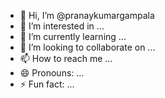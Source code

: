 - 👋 Hi, I’m @pranaykumargampala
- 👀 I’m interested in ...
- 🌱 I’m currently learning ...
- 💞️ I’m looking to collaborate on ...
- 📫 How to reach me ...
- 😄 Pronouns: ...
- ⚡ Fun fact: ...

<!---
pranaykumargampala/pranaykumargampala is a ✨ special ✨ repository because its `README.md` (this file) appears on your GitHub profile.
You can click the Preview link to take a look at your changes.
--->
